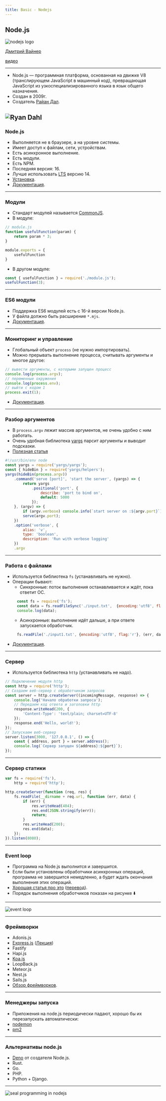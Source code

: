 ```yaml
---
title: Basic - Nodejs
---
```


## Node.js

![nodejs logo](assets/nodejs/node-logo.png)

[Дмитрий Вайнер](https://github.com/dmitryweiner)

[видео](https://youtu.be/JcV7XtC5On0)

---

* Node.js &mdash; программная платформа, основанная на движке V8
(транслирующем JavaScript в машинный код), превращающая JavaScript
из узкоспециализированного языка в язык общего назначения.
* Создан в 2009г.
* Создатель [Райан Дал](https://tinyclouds.org/).

![Ryan Dahl](assets/nodejs/Ryan_Dahl.jpeg)
---

### Node.js
* Выполняется не в браузере, а на уровне системы.
* Имеет доступ к файлам, сети, устройствам.
* Есть асинхронное выполнение.
* Есть модули.
* Есть NPM.
* Последняя версия: 16.
* Лучше использовать 
  [LTS](https://ru.wikipedia.org/wiki/%D0%94%D0%BE%D0%BB%D0%B3%D0%BE%D1%81%D1%80%D0%BE%D1%87%D0%BD%D0%B0%D1%8F_%D0%BF%D0%BE%D0%B4%D0%B4%D0%B5%D1%80%D0%B6%D0%BA%D0%B0_%D0%BF%D1%80%D0%BE%D0%B3%D1%80%D0%B0%D0%BC%D0%BC%D0%BD%D0%BE%D0%B3%D0%BE_%D0%BE%D0%B1%D0%B5%D1%81%D0%BF%D0%B5%D1%87%D0%B5%D0%BD%D0%B8%D1%8F)
  версию 14.
* [Установка](https://nodejs.org/ru/download/).
* [Документация](https://nodejs.org/api/documentation.html).

---

### Модули
* Стандарт модулей называется [CommonJS](https://nodejs.org/docs/latest/api/modules.html).
* В модуле:

```js
// module.js
function usefulFunction(param) {
    return param * 3;
}

module.exports = {
    usefulFunction
}
```
* В другом модуле:

```js
const { usefulFunction } = require('./module.js');
usefulFunction(3);
```
---

### ES6 модули
* Поддержка ES6 модулей есть c 16-й версии Node.js.
* У файла должно быть расширение ```*.mjs```.
* [Документация](https://nodejs.org/api/esm.html).

---

### Мониторинг и управление
* Глобальный объект ```process``` (не нужно импортировать).
* Можно прерывать выполнение процесса, считывать аргументы и многое другое:
```js
// вывести аргументы, с которыми запущен процесс
console.log(process.argv);
// переменные окружения
console.log(process.env);
// выйти с кодом 1
process.exit(1);
```
* [Документация](https://nodejs.org/api/process.html).
---

### Разбор аргументов
* В ```process.argv``` лежит массив аргументов, не очень удобно с ним работать.
* Очень удобная библиотека [yargs](https://github.com/yargs/yargs) парсит аргументы и выводит подсказки.
* [Полезная статья](https://nodejs.org/en/knowledge/command-line/how-to-parse-command-line-arguments/)
```js
#!/usr/bin/env node
const yargs = require('yargs/yargs');
const { hideBin } = require('yargs/helpers');
yargs(hideBin(process.argv))
    .command('serve [port]', 'start the server', (yargs) => {
        return yargs
            .positional('port', {
                describe: 'port to bind on',
                default: 5000
            });
    }, (argv) => {
        if (argv.verbose) console.info(`start server on :${argv.port}`);
        serve(argv.port);
    })
    .option('verbose', {
        alias: 'v',
        type: 'boolean',
        description: 'Run with verbose logging'
    })
    .argv
```
---

### Работа с файлами
* Используется библиотека ```fs``` (устанавливать не нужно).
* Операции бывают:
  * Синхронные: поток выполнения останавливается и ждёт, пока ответит ОС.
  ```js
    const fs = require('fs');
    const data = fs.readFileSync('./input.txt',  {encoding:'utf8', flag:'r'});
    console.log(data);
  ```
  * Асинхронные: выполнение идёт дальше, а при ответе запускается обработчик.
  ```js
    fs.readFile('./input1.txt', {encoding:'utf8', flag:'r'}, (err, data) => {});
  ```
* [Документация](https://nodejs.org/api/fs.html).

---

### Сервер
* Используется библиотека ```http``` (устанавливать не надо).
```js
// Подключение модуля http
const http = require('http');
// Создаем веб-сервер с обработчиком запросов
const server = http.createServer((incomingMessage, response) => {
    console.log('Начало обработки запроса');
    // Передаем код ответа и заголовки http
    response.writeHead(200, { 
        'Content-Type': 'text/plain; charset=UTF-8' 
    });
    response.end('Hello, world!');
});
// Запускаем веб-сервер
server.listen(3000, '127.0.0.1', () => {
    const { address, port } = server.address();
    console.log(`Сервер запущен ${address}:${port}`);
});
```
---

### Сервер статики
```js
var fs = require('fs'),
    http = require('http');

http.createServer(function (req, res) {
    fs.readFile(__dirname + req.url, function (err, data) {
        if (err) {
            res.writeHead(404);
            res.end(JSON.stringify(err));
            return;
        }
        res.writeHead(200);
        res.end(data);
    });
}).listen(8080);
```
---

### Event loop
* Программа на Node.js выполнится и завершится.
* Если были установлены обработчики асинхронных операций, программа не завершится немедленно,
  а будет ждать окончания выполнения этих операций.
* [Хорошая статья про это](https://jinoantony.com/blog/setimmediate-vs-process-nexttick-in-nodejs)
  ([перевод](https://medium.com/devschacht/event-loop-timers-and-nexttick-18579cd122e0)).
* Порядок выполнения обработчиков показан на рисунке ⬇️
----

![event loop](assets/nodejs/event-loop.png)

---

### Фреймворки
* Adonis.js
* [Express.js](https://expressjs.com/)
  ([Лекция](https://dmitryweiner.github.io/lectures/Express.html#/))
* Fastify
* Hapi.js
* [Koa.js](https://koajs.com/)
* LoopBack.js
* Meteor.js
* Nest.js
* Sails.js
* [Обзор фреймворков](https://medium.com/dailyjs/which-one-is-the-best-node-js-framework-choosing-among-10-tools-87a0e191eefd).

---

### Менеджеры запуска
* Приложения на node.js периодически падают, хорошо бы их перезапускать автоматически:
* [nodemon](https://www.geeksforgeeks.org/nodejs-automatic-restart-nodejs-server-with-nodemon/?ref=rp)
* [pm2](https://pm2.keymetrics.io/docs/usage/quick-start/)
---

### Альтернативы node.js
* [Deno](https://deno.land/) от создателя Node.js.
* Rust.
* Go.
* PHP.
* Python + Django.

---

![seal programming in nodejs](assets/nodejs/seal.jpeg)